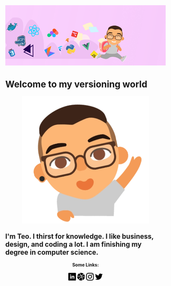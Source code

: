 <img src="https://raw.githubusercontent.com/quaresmateo/quaresmateo/master/images/cover-gh.png" >

Welcome to my versioning world
====


<p align="center">
  <img align="center" src="https://raw.githubusercontent.com/quaresmateo/quaresmateo/master/images/teo-ola.webp" >
</p>

I'm Teo. I thirst for knowledge. I like business, design, and coding a lot. I am finishing my degree in computer science.
----

<p align="center">
  <b>Some Links:</b>
  <br>
  <br>
  <a href="www.linkedin.com/in/teoian-quaresma-2b909b142"><img src="https://raw.githubusercontent.com/quaresmateo/quaresmateo/master/images/linkedin.png" ></a> 
  <a href="https://dribbble.com/quaresmateo"><img src="https://raw.githubusercontent.com/quaresmateo/quaresmateo/master/images/basquetebol.png" ></a> 
  <a href="https://instagram.com/quaresmateo"><img src="https://raw.githubusercontent.com/quaresmateo/quaresmateo/master/images/instagram.png" ></a> 
  <a href="https://twitter.com/quaresmateo"><img src="https://raw.githubusercontent.com/quaresmateo/quaresmateo/master/images/twitter.png" ></a> 
  <br><br>
</p>
